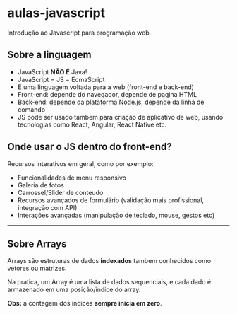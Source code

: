# aulas-javascript

Introdução ao Javascript para programação web

## Sobre a linguagem

- JavaScript **NÃO É** Java!
- JavaScript = JS = EcmaScript
- É uma linguagem voltada para a web (front-end e back-end)
- Front-end: depende do navegador, depende de pagina HTML
- Back-end: depende da plataforma Node.js, depende da linha de comando
- JS pode ser usado tambem para criação de aplicativo de web, usando tecnologias como React, Angular, React Native etc.

## Onde usar o JS dentro do front-end?

Recursos interativos em geral, como por exemplo:

- Funcionalidades de menu responsivo
- Galeria de fotos
- Carrossel/Slider de conteudo
- Recursos avançados de formulário (validação mais profissional, integração com API)
- Interações avançadas (manipulação de teclado, mouse, gestos etc)

---

## Sobre Arrays

Arrays são estruturas de dados **indexados** tambem conhecidos como vetores ou matrizes.

Na pratica, um Array é uma lista de dados sequenciais, e cada dado é armazenado em uma posição/indice do array.

**Obs:** a contagem dos indices **sempre inicia em zero**.